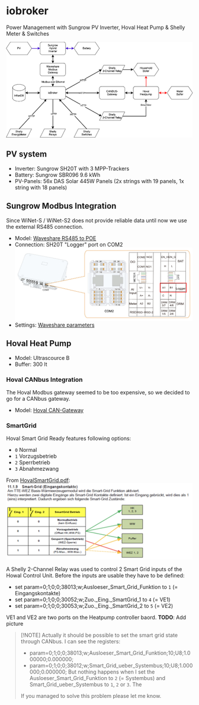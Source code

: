# iobroker
Power Management with Sungrow PV Inverter, Hoval Heat Pump &amp; Shelly Meter &amp; Switches

![ioBroker Overview](img/iobroker_overview.drawio.png)

## PV system
  - Inverter: Sungrow SH20T with 3 MPP-Trackers
  - Battery: Sungrow SBR096 9.6 kWh
  - PV-Panels: 56x DAS Solar 445W Panels (2x strings with 19 panels, 1x string with 18 panels)

## Sungrow Modbus Integration
Since WiNet-S / WiNet-S2 does not provide reliable data until now we use the external RS485 connection.

- Model: [Waveshare RS485 to POE](https://www.waveshare.com/wiki/RS485_TO_POE_ETH_(B))
- Connection: SH20T "Logger" port on COM2 ![sungrow_com2_logger.png](img/sungrow_com2_logger.png)
- Settings: [Waveshare parameters](Waveshare-Modbus/parameters.md)

## Hoval Heat Pump
  - Model: Ultrascource B
  - Buffer: 300 lt

### Hoval CANbus Integration
The Hoval Modbus gateway seemed to be too expensive, so we decided to go for a CANbus gateway.
- Model: [Hoval CAN-Gateway](https://github.com/wladwnt/CAN-Gateway)

### SmartGrid
Hoval Smart Grid Ready features following options:
  - `0` Normal
  - `1` Vorzugsbetrieb
  - `2` Sperrbetrieb
  - `3` Abnahmezwang

From [HovalSmartGrid.pdf](img/HovalSmartGrid.pdf):
![HovalSmartGridContacts](img/HovalSmartGridContacts.png)

A Shelly 2-Channel Relay was used to control 2 Smart Grid inputs of the Howal Control Unit. Before the inputs are usable they have to be defined:
  - set param=0;1;0;0;38013;w;Ausloeser_Smart_Grid_Funktion to `1` (= Eingangskontakte)
  - set param=0;1;0;0;30052;w;Zuo._Eing._SmartGrid_1 to `4` (= VE1)
  - set param=0;1;0;0;30053;w;Zuo._Eing._SmartGrid_2 to `5` (= VE2)

VE1 and VE2 are two ports on the Heatpump controller baord. **TODO**: Add picture 

> [!NOTE] Actually it should be possible to set the smart grid state through CANbus. I can see the registers:
>  - param=0;1;0;0;38013;w;Ausloeser_Smart_Grid_Funktion;10;U8;1.000000;0.000000;
>  - param=0;1;0;0;38012;w;Smart_Grid_ueber_Systembus;10;U8;1.000000;0.000000;
> But nothing happens when I set the Ausloeser_Smart_Grid_Funktion to `2` (= Systembus) and Smart_Grid_ueber_Systembus to `1`, `2` or `3`. The  
>
> If you managed to solve this problem please let me know.
